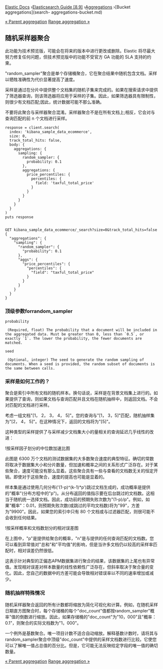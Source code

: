 

[Elastic Docs](/guide/) ›[Elasticsearch Guide [8.9]](index.md)
›[Aggregations](search-aggregations.md) ›[Bucket aggregations](search-
aggregations-bucket.md)

[« Parent aggregation](search-aggregations-bucket-parent-aggregation.md)
[Range aggregation »](search-aggregations-bucket-range-aggregation.md)

## 随机采样器聚合

此功能为技术预览版，可能会在将来的版本中进行更改或删除。Elastic 将尽最大努力修复任何问题，但技术预览版中的功能不受官方 GA 功能的 SLA 支持的约束。

"random_sampler"聚合是单个存储桶聚合，它在聚合结果中随机包含文档。采样以牺牲准确性为代价显著提高了速度。

采样是通过在分片中提供整个文档集的随机子集来完成的。如果在搜索请求中提供了筛选器查询，则该筛选器将应用于采样的子集。因此，如果筛选器具有限制性，则很少有文档匹配;因此，统计数据可能不那么准确。

不要将此聚合与采样器聚合混淆。采样器聚合不是在所有文档上;相反，它会对与查询匹配的前 n 个文档进行采样。

    
    
    response = client.search(
      index: 'kibana_sample_data_ecommerce',
      size: 0,
      track_total_hits: false,
      body: {
        aggregations: {
          sampling: {
            random_sampler: {
              probability: 0.1
            },
            aggregations: {
              price_percentiles: {
                percentiles: {
                  field: 'taxful_total_price'
                }
              }
            }
          }
        }
      }
    )
    puts response
    
    
    GET kibana_sample_data_ecommerce/_search?size=0&track_total_hits=false
    {
      "aggregations": {
        "sampling": {
          "random_sampler": {
            "probability": 0.1
          },
          "aggs": {
            "price_percentiles": {
              "percentiles": {
                "field": "taxful_total_price"
              }
            }
          }
        }
      }
    }

### 顶级参数forrandom_sampler

`probability`

     (Required, float) The probability that a document will be included in the aggregated data. Must be greater than 0, less than `0.5`, or exactly `1`. The lower the probability, the fewer documents are matched. 
`seed`

     (Optional, integer) The seed to generate the random sampling of documents. When a seed is provided, the random subset of documents is the same between calls. 

### 采样是如何工作的？

聚合是索引中所有文档的随机样本。换句话说，采样是在背景文档集上进行的。如果提供了查询，则如果文档与查询匹配并且文档在随机抽样中，则返回文档。不会对匹配的文档进行采样。

考虑一组文档"[1， 2， 3， 4， 5]"。您的查询与"[1， 3，5]"匹配，随机抽样集为"[2， 4， 5]"。在这种情况下，返回的文档将为"[5]"。

这种类型的采样提供了与采样减少文档集大小的量相关的查询延迟几乎线性的改进：

!按采样因子划分的中位数加速比图

此图是 6300 万个文档的测试数据集的大多数聚合速度的典型特征。确切的常数将取决于数据集大小和分片数量，但加速和概率之间的关系形式广泛存在。对于某些聚合，速度可能没有那么显着。这些聚合具有一些与查看的文档数无关的恒定开销。即使对于这些聚合，速度的提高也可能是显着的。

样本集是通过使用几何分布('(1-p)^(k-1)*p')跳过文档生成的，成功概率是提供的"概率"(分布方程中的"p")。从分布返回的值指示要在后台跳过的文档数。这相当于随机统一选择文档。因此，成功前的预期失败次数为"(1-p)/p"。例如，如果"概率"：0.01，则预期失败次数(或跳过的平均文档数)将为"99"，方差为"9900"。因此，如果您的索引中只有 80 个文档或与过滤器匹配，则很可能不会收到任何结果。

!按采样概率和文档数划分的相对误差图

在上图中，"p"是提供给聚合的概率，"n"是与提供的任何查询匹配的文档数。您可以看到异常值对"总和"和"平均值"的影响，但是当许多文档仍以较高的采样率匹配时，相对误差仍然很低。

这表示针对典型的正偏态APM数据集进行聚合的结果，该数据集的上尾也有异常值。发现相对误差对样本数量的线性依赖性广泛存在，但斜率取决于聚合量的变化。因此，您自己的数据中的方差可能会导致相对错误率以不同的速率增加或减少。

### 随机抽样特殊情况

随机采样器聚合返回的所有计数都将缩放为简化可视化和计算。例如，在随机采样日期直方图聚合时，每个存储桶的每个"doc_count"值都按random_sampler"概率"值的倒数进行缩放。因此，如果存储桶的"doc_count"为"10，000"且"概率：0.1"，则聚合的实际文档数为"1，000"。

一个例外是基数聚合。唯一项目计数不适合自动缩放。解释基数计数时，请将其与random_sampler聚合中顶级"doc_count"中提供的采样文档数进行比较。它使您可以了解唯一值占总值的百分比。但是，它可能无法反映给定字段的唯一值的确切数量。

[« Parent aggregation](search-aggregations-bucket-parent-aggregation.md)
[Range aggregation »](search-aggregations-bucket-range-aggregation.md)
